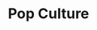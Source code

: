 ---
layout: tag-index
title: Pop Culture
excerpt: "A List of Posts"
tag: "pop culture"
image:
  feature: header-pop.jpg
---